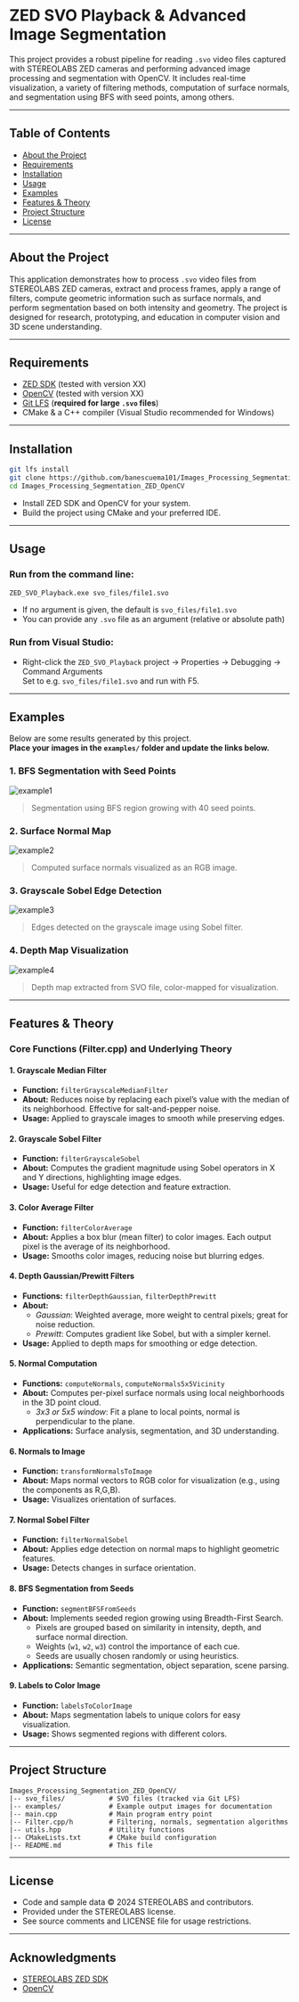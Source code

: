 # ZED SVO Playback & Advanced Image Segmentation

This project provides a robust pipeline for reading `.svo` video files captured with STEREOLABS ZED cameras and performing advanced image processing and segmentation with OpenCV. It includes real-time visualization, a variety of filtering methods, computation of surface normals, and segmentation using BFS with seed points, among others.

---

## Table of Contents

- [About the Project](#about-the-project)
- [Requirements](#requirements)
- [Installation](#installation)
- [Usage](#usage)
- [Examples](#examples)
- [Features & Theory](#features--theory)
- [Project Structure](#project-structure)
- [License](#license)

---

## About the Project

This application demonstrates how to process `.svo` video files from STEREOLABS ZED cameras, extract and process frames, apply a range of filters, compute geometric information such as surface normals, and perform segmentation based on both intensity and geometry. The project is designed for research, prototyping, and education in computer vision and 3D scene understanding.

---

## Requirements

- [ZED SDK](https://www.stereolabs.com/developers/) (tested with version XX)
- [OpenCV](https://opencv.org/) (tested with version XX)
- [Git LFS](https://git-lfs.github.com/) (**required for large `.svo` files**)
- CMake & a C++ compiler (Visual Studio recommended for Windows)

---

## Installation

```bash
git lfs install
git clone https://github.com/banescuema101/Images_Processing_Segmentation_ZED_OpenCV.git
cd Images_Processing_Segmentation_ZED_OpenCV
```
- Install ZED SDK and OpenCV for your system.
- Build the project using CMake and your preferred IDE.

---

## Usage

### Run from the command line:
```bash
ZED_SVO_Playback.exe svo_files/file1.svo
```
- If no argument is given, the default is `svo_files/file1.svo`
- You can provide any `.svo` file as an argument (relative or absolute path)

### Run from Visual Studio:
- Right-click the `ZED_SVO_Playback` project → Properties → Debugging → Command Arguments  
  Set to e.g. `svo_files/file1.svo` and run with F5.

---

## Examples

Below are some results generated by this project.  
**Place your images in the `examples/` folder and update the links below.**

### 1. BFS Segmentation with Seed Points

![example1](examples/example1.png)
> Segmentation using BFS region growing with 40 seed points.

### 2. Surface Normal Map

![example2](examples/example2.png)
> Computed surface normals visualized as an RGB image.

### 3. Grayscale Sobel Edge Detection

![example3](examples/example3.png)
> Edges detected on the grayscale image using Sobel filter.

### 4. Depth Map Visualization

![example4](examples/example4.png)
> Depth map extracted from SVO file, color-mapped for visualization.

---


## Features & Theory

### Core Functions (Filter.cpp) and Underlying Theory

#### 1. **Grayscale Median Filter**
   - **Function:** `filterGrayscaleMedianFilter`
   - **About:** Reduces noise by replacing each pixel’s value with the median of its neighborhood. Effective for salt-and-pepper noise.
   - **Usage:** Applied to grayscale images to smooth while preserving edges.

#### 2. **Grayscale Sobel Filter**
   - **Function:** `filterGrayscaleSobel`
   - **About:** Computes the gradient magnitude using Sobel operators in X and Y directions, highlighting image edges.
   - **Usage:** Useful for edge detection and feature extraction.

#### 3. **Color Average Filter**
   - **Function:** `filterColorAverage`
   - **About:** Applies a box blur (mean filter) to color images. Each output pixel is the average of its neighborhood.
   - **Usage:** Smooths color images, reducing noise but blurring edges.

#### 4. **Depth Gaussian/Prewitt Filters**
   - **Functions:** `filterDepthGaussian`, `filterDepthPrewitt`
   - **About:**  
     - *Gaussian*: Weighted average, more weight to central pixels; great for noise reduction.
     - *Prewitt*: Computes gradient like Sobel, but with a simpler kernel.
   - **Usage:** Applied to depth maps for smoothing or edge detection.

#### 5. **Normal Computation**
   - **Functions:** `computeNormals`, `computeNormals5x5Vicinity`
   - **About:** Computes per-pixel surface normals using local neighborhoods in the 3D point cloud.  
     - *3x3 or 5x5 window*: Fit a plane to local points, normal is perpendicular to the plane.
   - **Applications:** Surface analysis, segmentation, and 3D understanding.

#### 6. **Normals to Image**
   - **Function:** `transformNormalsToImage`
   - **About:** Maps normal vectors to RGB color for visualization (e.g., using the components as R,G,B).
   - **Usage:** Visualizes orientation of surfaces.

#### 7. **Normal Sobel Filter**
   - **Function:** `filterNormalSobel`
   - **About:** Applies edge detection on normal maps to highlight geometric features.
   - **Usage:** Detects changes in surface orientation.

#### 8. **BFS Segmentation from Seeds**
   - **Function:** `segmentBFSFromSeeds`
   - **About:** Implements seeded region growing using Breadth-First Search.  
     - Pixels are grouped based on similarity in intensity, depth, and surface normal direction.
     - Weights (`w1`, `w2`, `w3`) control the importance of each cue.
     - Seeds are usually chosen randomly or using heuristics.
   - **Applications:** Semantic segmentation, object separation, scene parsing.

#### 9. **Labels to Color Image**
   - **Function:** `labelsToColorImage`
   - **About:** Maps segmentation labels to unique colors for easy visualization.
   - **Usage:** Shows segmented regions with different colors.

---

## Project Structure

```
Images_Processing_Segmentation_ZED_OpenCV/
|-- svo_files/           # SVO files (tracked via Git LFS)
|-- examples/            # Example output images for documentation
|-- main.cpp             # Main program entry point
|-- Filter.cpp/h         # Filtering, normals, segmentation algorithms
|-- utils.hpp            # Utility functions
|-- CMakeLists.txt       # CMake build configuration
|-- README.md            # This file
```

---

## License

- Code and sample data © 2024 STEREOLABS and contributors.  
- Provided under the STEREOLABS license.  
- See source comments and LICENSE file for usage restrictions.

---

## Acknowledgments

- [STEREOLABS ZED SDK](https://www.stereolabs.com/zed/)
- [OpenCV](https://opencv.org/)
